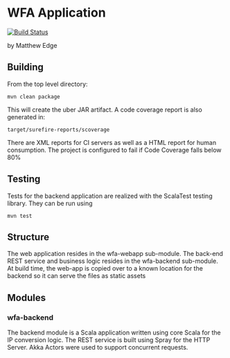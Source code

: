 # WFA Application

[![Build Status](https://travis-ci.org/MatthewEdge/whiskey-foxtrot-alpha.svg?branch=master)](https://travis-ci.org/MatthewEdge/whiskey-foxtrot-alpha)

by Matthew Edge

## Building

From the top level directory:

    mvn clean package
    
This will create the uber JAR artifact. A code coverage report is also generated in:

    target/surefire-reports/scoverage
    
There are XML reports for CI servers as well as a HTML report for human consumption.
The project is configured to fail if Code Coverage falls below 80%
    
## Testing

Tests for the backend application are realized with the ScalaTest testing library. They can
be run using

    mvn test

## Structure

The web application resides in the wfa-webapp sub-module. The back-end REST service and business logic
resides in the wfa-backend sub-module. At build time, the web-app is copied over to a known location
for the backend so it can serve the files as static assets

## Modules

### wfa-backend

The backend module is a Scala application written using core Scala for the IP conversion logic. The REST service
is built using Spray for the HTTP Server. Akka Actors were used to support concurrent requests.